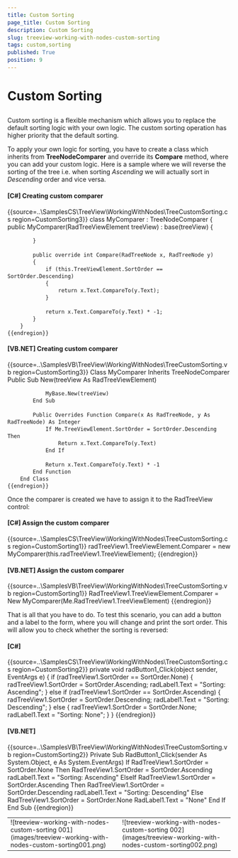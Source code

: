 ```yaml
---
title: Custom Sorting
page_title: Custom Sorting
description: Custom Sorting
slug: treeview-working-with-nodes-custom-sorting
tags: custom,sorting
published: True
position: 9
---
```


# Custom Sorting



## 

Custom sorting is a flexible mechanism which allows you to replace the default sorting 
      		logic with your own logic. The custom sorting operation has higher priority that the default sorting.
       

To apply your own logic for sorting, you have to create a class which inherits from __TreeNodeComparer__
        	and override its __Compare__ method, where you can add your custom logic. Here is a sample
        	where we will reverse the sorting of the tree i.e. when sorting *Ascending* 
        	we will actually sort in *Descending* order and vice versa. 
        



#### __[C#] Creating custom comparer__

{{source=..\SamplesCS\TreeView\WorkingWithNodes\TreeCustomSorting.cs region=CustomSorting3}}
	    class MyComparer : TreeNodeComparer
	    {
	        public MyComparer(RadTreeViewElement treeView)
	            : base(treeView)
	        {
	
	        }
	
	        public override int Compare(RadTreeNode x, RadTreeNode y)
	        {
	            if (this.TreeViewElement.SortOrder == SortOrder.Descending)
	            {
	                return x.Text.CompareTo(y.Text);
	            }
	
	            return x.Text.CompareTo(y.Text) * -1;
	        }
	    }
	{{endregion}}



#### __[VB.NET] Creating custom comparer__

{{source=..\SamplesVB\TreeView\WorkingWithNodes\TreeCustomSorting.vb region=CustomSorting3}}
	    Class MyComparer
	        Inherits TreeNodeComparer
	        Public Sub New(treeView As RadTreeViewElement)
	
	            MyBase.New(treeView)
	        End Sub
	
	        Public Overrides Function Compare(x As RadTreeNode, y As RadTreeNode) As Integer
	            If Me.TreeViewElement.SortOrder = SortOrder.Descending Then
	                Return x.Text.CompareTo(y.Text)
	            End If
	
	            Return x.Text.CompareTo(y.Text) * -1
	        End Function
	    End Class
	{{endregion}}



Once the comparer is created we have to assign it to the RadTreeView control:



#### __[C#] Assign the custom comparer__

{{source=..\SamplesCS\TreeView\WorkingWithNodes\TreeCustomSorting.cs region=CustomSorting1}}
	            radTreeView1.TreeViewElement.Comparer = new MyComparer(this.radTreeView1.TreeViewElement);
	{{endregion}}



#### __[VB.NET] Assign the custom comparer__

{{source=..\SamplesVB\TreeView\WorkingWithNodes\TreeCustomSorting.vb region=CustomSorting1}}
	        RadTreeView1.TreeViewElement.Comparer = New MyComparer(Me.RadTreeView1.TreeViewElement)
	{{endregion}}



That is all that you have to do. To test this scenario, you can add a button and a label
    		to the form, where you will change and print the sort order. This will allow you to check
    		whether the sorting is reversed:
    	



#### __[C#]__

{{source=..\SamplesCS\TreeView\WorkingWithNodes\TreeCustomSorting.cs region=CustomSorting2}}
	        private void radButton1_Click(object sender, EventArgs e)
	        {
	            if (radTreeView1.SortOrder == SortOrder.None)
	            {
	                radTreeView1.SortOrder = SortOrder.Ascending;
	                radLabel1.Text = "Sorting: Ascending";
	            }
	            else if (radTreeView1.SortOrder == SortOrder.Ascending)
	            {
	                radTreeView1.SortOrder = SortOrder.Descending;
	                radLabel1.Text = "Sorting: Descending";
	            }
	            else
	            {
	                radTreeView1.SortOrder = SortOrder.None;
	                radLabel1.Text = "Sorting: None";
	            }
	        }
	{{endregion}}



#### __[VB.NET]__

{{source=..\SamplesVB\TreeView\WorkingWithNodes\TreeCustomSorting.vb region=CustomSorting2}}
	    Private Sub RadButton1_Click(sender As System.Object, e As System.EventArgs)
	        If RadTreeView1.SortOrder = SortOrder.None Then
	            RadTreeView1.SortOrder = SortOrder.Ascending
	            radLabel1.Text = "Sorting: Ascending"
	        ElseIf RadTreeView1.SortOrder = SortOrder.Ascending Then
	            RadTreeView1.SortOrder = SortOrder.Descending
	            radLabel1.Text = "Sorting: Descending"
	        Else
	            RadTreeView1.SortOrder = SortOrder.None
	            RadLabel1.Text = "None"
	        End If
	    End Sub
	{{endregion}}


<table><tr><td>![treeview-working-with-nodes-custom-sorting 001](images/treeview-working-with-nodes-custom-sorting001.png)</td><td>![treeview-working-with-nodes-custom-sorting 002](images/treeview-working-with-nodes-custom-sorting002.png)</td></tr></table>

